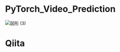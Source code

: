# PyTorch_Video_Prediction
![図形 (3)](https://user-images.githubusercontent.com/56526560/167240000-9ae79291-8d8e-4752-901b-d9f0b778f2ab.jpg)
# Qiita

